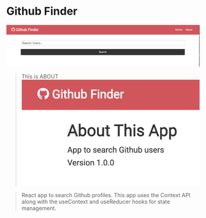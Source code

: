 # Github Finder

![Github Finder](./2.png)
> This is ABOUT
![Github Finder](./1.png)


> React app to search Github profiles. This app uses the Context API along with the useContext and useReducer hooks for state management.



